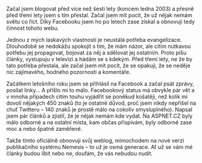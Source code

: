 <!-- dcterms:identifier = riderweblog#232 -->
<!-- dcterms:title = Jak mne Facebook znovu naučil blogovat -->
<!-- dcterms:abstract = Začal jsem blogovat před více než šesti lety (koncem ledna 2003) a přesně před třemi lety jsem s tím přestal. Začal jsem mít pocit, že už nějak nemám světu co říct. Díky Facebooku jsem ho po letech zase získal a obnovuji tedy činnost tohoto webu. -->
<!-- np9:categoryId = 1 -->
<!-- x4w:category = Koně -->
<!-- np9:authorId = 1 -->
<!-- np9:authorEmail = michal.valasek@altairis.cz -->
<!-- dcterms:creator = Michal Altair Valášek -->
<!-- dcterms:created = 2009-10-29T04:42:17.5+01:00 -->
<!-- dcterms:date = 2009-10-29T04:42:17.697+01:00 -->

Začal jsem blogovat před více než šesti lety (koncem ledna 2003) a přesně před třemi lety jsem s tím přestal. Začal jsem mít pocit, že už nějak nemám světu co říct. Díky Facebooku jsem ho po letech zase získal a obnovuji tedy činnost tohoto webu. 

Jednou z mých laskavých vlastností je neustálá potřeba evangelizace. Dlouhodobě se nedokážu spokojit s tím, že mám názor, ale cítím nutkavou potřebu jej propagovat, bojovat za něj a sdělovat jej ostatním. Proto píšu články, vystupuju v televizi a hádám se s kdekým. Před třemi lety, ne že by tato potřeba přestala, ale začal jsem mít pocit, že se opakuji, že se neděje nic zajímavého, hodného pozornosti a komentáře. 

Začátkem letošního roku jsem se přihlásil na Facebook a začal psát zprávy, posílat linky… A přišlo mi to málo. Facebookový status má obvykle pár vět a v mnoha případech cítím touhu vyjádřit se poněkud košatěji, než kolik mi dovolí nějakých 450 znaků (to je ostatně důvod, proč jsem nikdy nepřišel na chuť Twitteru – 140 znaků je prostě málo na cokoliv smysluplného). Napsal jsem pár článků a zjistil, že je nějak nemám kde vydat. Na ASPNET.CZ byly málo odborné a na ostatní místa, kam občas přispívám, byly odborné zase moc a nebo špatně zaměřené. 

Takže tímto oficiálně obnovuji svůj weblog, mimochodem na nové verzi publikačního systému Nemesis – to už je osmá generace. Ať už se vám mé články budou líbit nebo ne, doufám, že vás nebudou nudit. 